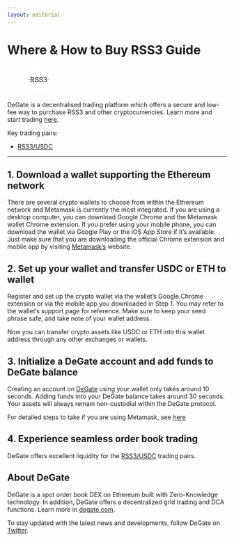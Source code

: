 ```yaml
---
layout: editorial
---
```


# Where & How to Buy RSS3 Guide

<figure><img src="../.gitbook/assets/rss3_0xc98d64da73a6616c42117b582e832812e7b8d57f.png" alt="" width="64" style="border-radius: 50%;"><figcaption></figcaption></figure>

DeGate is a decentralised trading platform which offers a secure and low-fee way to purchase RSS3 and other cryptocurrencies. Learn more and start trading [here](https://app.degate.com/trade/USDC/0xc98d64da73a6616c42117b582e832812e7b8d57f?utm_source=howtobuy).&#x20;

Key trading pairs:

* [RSS3/USDC](https://app.degate.com/trade/USDC/RSS3?utm_source=howtobuy)

***

## 1. Download a wallet supporting the Ethereum network

There are several crypto wallets to choose from within the Ethereum network and Metamask is currently the most integrated. If you are using a desktop computer, you can download Google Chrome and the Metamask wallet Chrome extension. If you prefer using your mobile phone, you can download the wallet via Google Play or the iOS App Store if it’s available. Just make sure that you are downloading the official Chrome extension and mobile app by visiting [Metamask’s](https://metamask.io/) website.

## 2. Set up your wallet and transfer USDC or ETH to wallet

Register and set up the crypto wallet via the wallet’s Google Chrome extension or via the mobile app you downloaded in Step 1. You may refer to the wallet’s support page for reference. Make sure to keep your seed phrase safe, and take note of your wallet address.&#x20;

Now you can transfer crypto assets like USDC or ETH into this wallet address through any other exchanges or wallets.

## 3. Initialize a DeGate account and add funds to DeGate balance

Creating an account on [DeGate](https://app.degate.com/?utm_source=RSS3_howtobuy) using your wallet only takes around 10 seconds. Adding funds into your DeGate balance takes around 30 seconds. Your assets will always remain non-custodial within the DeGate protocol.

For detailed steps to take if you are using Metamask, see [here](https://docs.degate.com/v/product_en/main-features/wallet-connectivity/metamask)

## 4. Experience seamless order book trading

DeGate offers excellent liquidity for the [RSS3/USDC](https://app.degate.com/trade/USDC/RSS3?utm_source=howtobuy) trading pairs.&#x20;

## About DeGate

DeGate is a spot order book DEX on Ethereum built with Zero-Knowledge technology. In addition, DeGate offers a decentralized grid trading and DCA functions. Learn more in [degate.com](https://degate.com/?utm_source=RSS3_howtobuy).

To stay updated with the latest news and developments, follow DeGate on [Twitter](https://twitter.com/degatedex).
